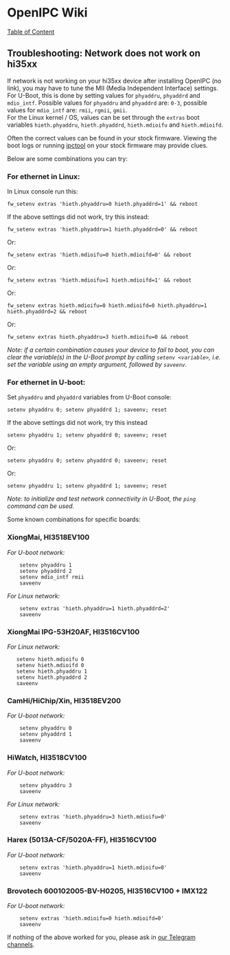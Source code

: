 # OpenIPC Wiki
[Table of Content](../README.md)

## Troubleshooting: Network does not work on hi35xx
If network is not working on your hi35xx device after installing OpenIPC (no link), you may have to tune the MII (Media Independent Interface) settings.  
For U-Boot, this is done by setting values for `phyaddru`, `phyaddrd` and `mdio_intf`.
Possible values for `phyaddru` and `phyaddrd` are: `0-3`, possible values for `mdio_intf` are: `rmii`, `rgmii`,  `gmii`.  
For the Linux kernel / OS, values can be set through the `extras` boot variables `hieth.phyaddru`, `hieth.phyaddrd`, `hieth.mdioifu` and `hieth.mdioifd`.

Often the correct values can be found in your stock firmware. Viewing the boot logs or running [ipctool](https://github.com/OpenIPC/ipctool) on your stock firmware may provide clues.

Below are some combinations you can try:

### For ethernet in Linux:

In Linux console run this:
```
fw_setenv extras 'hieth.phyaddru=0 hieth.phyaddrd=1' && reboot
```
If the above settings did not work, try this instead:
```
fw_setenv extras 'hieth.phyaddru=1 hieth.phyaddrd=0' && reboot
```
Or:
```
fw_setenv extras 'hieth.mdioifu=0 hieth.mdioifd=0' && reboot
```
Or:
```
fw_setenv extras 'hieth.mdioifu=1 hieth.mdioifd=1' && reboot
```
Or:
```
fw_setenv extras hieth.mdioifu=0 hieth.mdioifd=0 hieth.phyaddru=1 hieth.phyaddrd=2 && reboot
```
Or:
```
fw_setenv extras hieth.phyaddru=3 hieth.mdioifu=0 && reboot
```

*Note: if a certain combination causes your device to fail to boot, you can clear the variable(s) in the U-Boot prompt by calling `setenv <variable>`, i.e. set the variable using an empty argument, followed by `saveenv`.*

### For ethernet in U-boot:

Set `phyaddru` and `phyaddrd` variables from U-Boot console:
```
setenv phyaddru 0; setenv phyaddrd 1; saveenv; reset
```
If the above settings did not work, try this instead
```
setenv phyaddru 1; setenv phyaddrd 0; saveenv; reset
```
Or:
```
setenv phyaddru 0; setenv phyaddrd 0; saveenv; reset
```
Or:
```
setenv phyaddru 1; setenv phyaddrd 1; saveenv; reset
```

*Note: to initialize and test network connectivity in U-Boot, the `ping` command can be used.*  

Some known combinations for specific boards:

### XiongMai, HI3518EV100
*For U-boot network:*
```
    setenv phyaddru 1
    setenv phyaddrd 2
    setenv mdio_intf rmii
    saveenv
```
*For Linux network:*
```
    setenv extras 'hieth.phyaddru=1 hieth.phyaddrd=2'
    saveenv
```

### XiongMai IPG-53H20AF, HI3516CV100

*For Linux network:*
```
   setenv hieth.mdioifu 0
   setenv hieth.mdioifd 0
   setenv hieth.phyaddru 1
   setenv hieth.phyaddrd 2
   saveenv
```

### CamHi/HiChip/Xin, HI3518EV200

*For U-boot network:*
```
    setenv phyaddru 0
    setenv phyaddrd 1
    saveenv
```

### HiWatch, HI3518CV100

*For U-boot network:*
```
    setenv phyaddru 3
    saveenv
```

*For Linux network:*
```
    setenv extras 'hieth.phyaddru=3 hieth.mdioifu=0'
    saveenv
```

### Harex (5013A-CF/5020A-FF), HI3516CV100

*For U-boot network:*
```
    setenv extras 'hieth.phyaddru=1 hieth.mdioifu=0'
    saveenv
```

### Brovotech 600102005-BV-H0205, HI3516CV100 + IMX122

*For U-boot network:*
```
    setenv extras 'hieth.mdioifu=0 hieth.mdioifd=0'
    saveenv
```

If nothing of the above worked for you, please ask in [our Telegram channels](https://openipc.org/our-channels).
